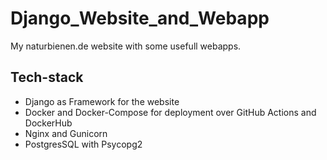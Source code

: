 # Django_Website_and_Webapp
 My naturbienen.de website with some usefull webapps.

 ## Tech-stack
 - Django as Framework for the website
 - Docker and Docker-Compose for deployment over GitHub Actions and DockerHub
 - Nginx and Gunicorn 
 - PostgresSQL with Psycopg2 
